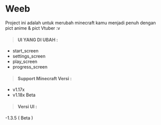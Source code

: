 # Weeb
Project ini adalah untuk merubah minecraft kamu menjadi penuh dengan pict anime & pict Vtuber :v


>#### UI YANG DI UBAH :
- start_screen
- settings_screen
- play_screen
- progress_screen
 
>#### Support Minecraft Versi :
- v1.17x
- v1.18x Beta

>#### Versi UI :
-1.3.5 ( Beta )
